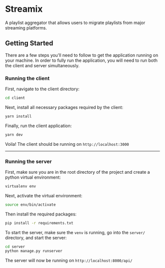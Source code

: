 # Streamix

A playlist aggregator that allows users to migrate playlists from major streaming platforms.

## Getting Started

There are a few steps you'll need to follow to get the application running on your machine. In order to fully run the application, you will need to run both the client and server simultaneously.

### Running the client

First, navigate to the client directory:

```bash
cd client
```

Next, install all necessary packages required by the client:

```bash
yarn install
```

Finally, run the client application:

```bash
yarn dev
```

Voila! The client should be running on `http://localhost:3000`

---

### Running the server

First, make sure you are in the root directory of the project and create a python virtual environment:

```bash
virtualenv env
```

Next, activate the virtual environment:

```bash
source env/bin/activate
```

Then install the required packages:

```bash
pip install -r requirements.txt
```

To start the server, make sure the `venv` is running, go into the `server/` directory, and start the server:

```bash
cd server
python manage.py runserver
```

The server will now be running on `http://localhost:8000/api/`
